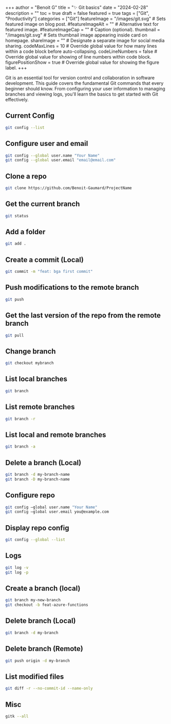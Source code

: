 +++
author = "Benoit G"
title = "✨ Git basics"
date = "2024-02-28"
description = ""
toc = true
draft = false
featured = true
tags = ["Git", "Productivity"]
categories = ["Git"]
featureImage = "/images/git.svg" # Sets featured image on blog post.
#featureImageAlt = "" # Alternative text for featured image.
#featureImageCap = "" # Caption (optional).
thumbnail = "/images/git.svg" # Sets thumbnail image appearing inside card on homepage.
shareImage = "" # Designate a separate image for social media sharing.
codeMaxLines = 10 # Override global value for how many lines within a code block before auto-collapsing.
codeLineNumbers = false # Override global value for showing of line numbers within code block.
figurePositionShow = true # Override global value for showing the figure label.
+++

Git is an essential tool for version control and collaboration in software development. This guide covers the fundamental Git commands that every beginner should know. From configuring your user information to managing branches and viewing logs, you'll learn the basics to get started with Git effectively.
<!--more-->

Current Config
---

```Bash
git config --list
```

Configure user and email
---

```Bash
git config --global user.name "Your Name"
git config --global user.email "email@email.com"
```

Clone a repo
---

```Bash
git clone https://github.com/Benoit-Gaumard/ProjectName
```

Get the current branch
---

```Bash
git status
```

Add a folder
---

```Bash
git add .
```

Create a commit (Local)
---

```Bash
git commit -m "feat: bga first commit"
```

Push modifications to the remote branch
---

```Bash
git push
```

Get the last version of the repo from the remote branch
---

```Bash
git pull
```

Change branch
---

```Bash
git checkout mybranch
```

List local branches
---

```Bash
git branch
```

List remote branches
---

```Bash
git branch -r
```

List local and remote branches
---

```Bash
git branch -a
```

Delete a branch (Local)
---

```Bash
git branch -d my-branch-name
git branch -D my-branch-name
```

Configure repo
---

```Bash
git config –global user.name "Your Name"
git config –global user.email you@example.com
```

Display repo config
---

```Bash
git config --global --list
```

Logs
---

```Bash
git log -v
git log -p
```

Create a branch (local)
---

```Bash
git branch my-new-branch
git checkout -b feat-azure-functions
```

Delete branch (Local)
---

```Bash
git branch -d my-branch
```

Delete branch (Remote)
---

```Bash
git push origin -d my-branch
```

List modified files
---

```Bash
git diff -r --no-commit-id --name-only
```

Misc
---

```Bash
gitk --all
```
